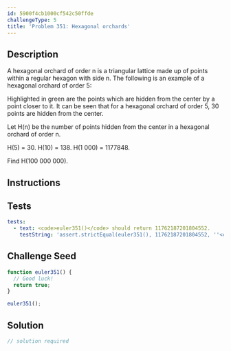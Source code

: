 ```yaml
---
id: 5900f4cb1000cf542c50ffde
challengeType: 5
title: 'Problem 351: Hexagonal orchards'
---
```


## Description
<section id='description'>
A hexagonal orchard of order n is a triangular lattice made up of points within a regular hexagon with side n. The following is an example of a hexagonal orchard of order 5:






Highlighted in green are the points which are hidden from the center by a point closer to it. It can be seen that for a hexagonal orchard of order 5, 30 points are hidden from the center.



Let H(n) be the number of points hidden from the center in a hexagonal orchard of order n.



H(5) = 30. H(10) = 138. H(1 000) = 1177848.



Find H(100 000 000).
</section>

## Instructions
<section id='instructions'>

</section>

## Tests
<section id='tests'>

```yml
tests:
  - text: <code>euler351()</code> should return 11762187201804552.
    testString: 'assert.strictEqual(euler351(), 11762187201804552, ''<code>euler351()</code> should return 11762187201804552.'');'

```

</section>

## Challenge Seed
<section id='challengeSeed'>

<div id='js-seed'>

```js
function euler351() {
  // Good luck!
  return true;
}

euler351();
```

</div>



</section>

## Solution
<section id='solution'>

```js
// solution required
```
</section>
